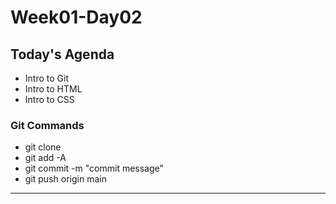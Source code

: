 # Week01-Day02

## Today's Agenda

- Intro to Git
- Intro to HTML
- Intro to CSS

### Git Commands

- git clone
- git add -A
- git commit -m "commit message"
- git push origin main

---